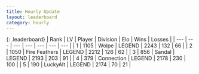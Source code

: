 ```yaml
---
title: Hourly Update
layout: leaderboard
category: hourly
---
```


{: .leaderboard}
| Rank | LV | Player | Division | Elo | Wins | Losses |
| --- | --- | --- | --- | --- | --- | --- |
| <span data-change="0">1</span> | 1105 | <span title="ID: 204953">Wolpe</span> | LEGEND | <span data-change="0">2243</span> | <span data-change="0">132</span> | <span data-change="0">66</span> |
| <span data-change="2">2</span> | 1050 | <span title="ID: 357425">Fire Feathers</span> | LEGEND | <span data-change="7">2212</span> | <span data-change="1">126</span> | <span data-change="0">62</span> |
| <span data-change="0">3</span> | 856 | <span title="ID: 315148">Sandal</span> | LEGEND | <span data-change="-19">2193</span> | <span data-change="1">203</span> | <span data-change="2">91</span> |
| <span data-change="-2">4</span> | 379 | <span title="ID: 539711">Connection</span> | LEGEND | <span data-change="-51">2178</span> | <span data-change="2">230</span> | <span data-change="5">100</span> |
| <span data-change="0">5</span> | 190 | <span title="ID: 512212">LuckyAlt</span> | LEGEND | <span data-change="0">2174</span> | <span data-change="0">70</span> | <span data-change="0">21</span> |